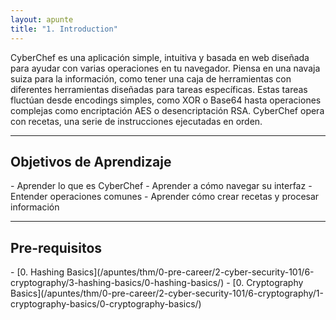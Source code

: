 ```yaml
---
layout: apunte
title: "1. Introduction"
---
```


CyberChef es una aplicación simple, intuitiva y basada en web diseñada para ayudar con varias operaciones en tu navegador. Piensa en una navaja suiza para la información, como tener una caja de herramientas con diferentes herramientas diseñadas para tareas específicas. Estas tareas fluctúan desde encodings simples, como XOR o Base64 hasta operaciones complejas como encriptación AES o desencriptación RSA. CyberChef opera con recetas, una serie de instrucciones ejecutadas en orden.

----------------------
<h2>Objetivos de Aprendizaje</h2>
- Aprender lo que es CyberChef
- Aprender a cómo navegar su interfaz
- Entender operaciones comunes
- Aprender cómo crear recetas y procesar información

-----------------------------
<h2>Pre-requisitos</h2>
- [0. Hashing Basics](/apuntes/thm/0-pre-career/2-cyber-security-101/6-cryptography/3-hashing-basics/0-hashing-basics/)
- [0. Cryptography Basics](/apuntes/thm/0-pre-career/2-cyber-security-101/6-cryptography/1-cryptography-basics/0-cryptography-basics/)
